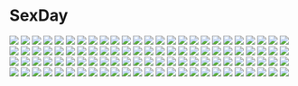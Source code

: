 # SexDay
![](https://konachan.com/image/b499f6fd5682ae0f9ecea11b558119f5/Konachan.com%20-%20172638%20bai_yemeng%20green_eyes%20green_hair%20hat%20komeiji_koishi%20touhou.jpg)
![](https://konachan.com/image/0c31df088bfce11256665f14f95573a0/Konachan.com%20-%20191330%20all_male%20black_hair%20blue_eyes%20headphones%20male%20tie.jpg)
![](https://konachan.com/jpeg/f782eea30f9c8514943ff074df6fd534/Konachan.com%20-%2034694%20hiiragi_kagami%20hiiragi_tsukasa%20lucky_star.jpg)
![](https://konachan.com/jpeg/8a0c4b71c615ab3edf321bbf80180f41/Konachan.com%20-%2082708%20akiyama_mio%20hariko%20hirasawa_yui%20k-on%21%20kotobuki_tsumugi%20monochrome%20nakano_azusa%20tainaka_ritsu%20white.jpg)
![](https://konachan.com/jpeg/c0b99619624682bca0b13163d49c18b5/Konachan.com%20-%20197335%20aqua_eyes%20aqua_hair%20ass%20blue%20blush%20gradient%20hatsune_miku%20jack_dempa%20long_hair%20nopan%20thighhighs%20twintails%20vocaloid.jpg)
![](https://konachan.com/image/57d42da45d0dda91a2d5db5c55f58212/Konachan.com%20-%20298419%20aliasing%20ass%20ball%20barefoot%20beach%20blush%20breasts%20chibi%20cum%20drink%20long_hair%20nipples%20ponytail%20pussy%20ru_zhai%20sleeping%20swimsuit%20topless%20umbrella%20wet.jpg)
![](https://konachan.com/image/bdf50b9d09d5cfadc25c67a7f0af8658/Konachan.com%20-%2028059%20nakoruru%20nanase_aoi%20rimururu.jpg)
![](https://konachan.com/jpeg/f0ac7cbe7ea46149bae63d8358aec9d5/Konachan.com%20-%2088389%20animal_ears%20blush%20gokou_ruri%20kawasha%20ore_no_imouto_ga_konna_ni_kawaii_wake_ga_nai%20white.jpg)
![](https://konachan.com/jpeg/bab0092a9cd22cb30cf2eff404892ced/Konachan.com%20-%20294807%20game_cg%20glasses%20golden_hour%20minamihama_yoriko%20more_%28company%29%20natori_suzu%20pantyhose%20short_hair.jpg)
![](https://konachan.com/image/e9f97f917abbf884725b5aae41801c05/Konachan.com%20-%20268981%202girls%20animal%20ass%20blue_eyes%20brown_hair%20cat%20catgirl%20dengliziti%20dress%20fish%20long_hair%20naked_shirt%20nopan%20original%20short_hair%20socks%20tail%20tears%20wink.jpg)
![](https://konachan.com/image/706f3c590789fd4514680118528250c0/Konachan.com%20-%2025105%20blonde_hair%20choker%20dark_magician_girl%20gloves%20hat%20yu-gi-oh.jpg)
![](https://konachan.com/image/4e6aa35df8009f5037dc68b3a918c113/Konachan.com%20-%20282512%20apron%20horns%20meguri_aine%20naked_apron%20original%20tail.jpg)
![](https://konachan.com/jpeg/16be30f5810e1a8e3951c5c86cf7815a/Konachan.com%20-%20273184%20apron%20brown_hair%20cat_smile%20dress%20flowers%20food%20garter%20gloves%20hat%20headband%20idolmaster%20long_hair%20microphone%20pink_eyes%20ponytail%20rose%20thighhighs.jpg)
![](https://konachan.com/jpeg/43f48c3d6567062c692c0788e3b28e45/Konachan.com%20-%20189057%20black_hair%20blue_eyes%20crystal_dew_world%20japanese_clothes%20kirino_kasumu%20leaves%20long_hair%20miko%20moon%20night%20ribbons%20stars%20suishou_shizuku%20torii%20watermark.jpg)
![](https://konachan.com/image/1f7601644bb490fe814e43dcbf7e78e5/Konachan.com%20-%2010975%20animal_ears%20black_hair%20hinayuki_usa%20tail.jpg)
![](https://konachan.com/image/c4c7bb6ea13987ee13c956e77caa0cfb/Konachan.com%20-%2020745%20close%20kenkou_zenrakei_suieibu_umisho%20ninagawa_amuro%20umisho%20vector.jpg)
![](https://konachan.com/jpeg/5e59b0e60ddc7bbb0c5988d4516ff29b/Konachan.com%20-%20244971%20all_male%20araragi_koyomi%20bakemonogatari%20black_hair%20close%20male%20monogatari_%28series%29%20short_hair%20vector.jpg)
![](https://konachan.com/image/720ae0af08f4790a5ee41053cd64f65f/Konachan.com%20-%2085256%20a-ka%20book%20close%20glasses%20hat%20kyon%20male%20nagato_yuki%20school_uniform%20suzumiya_haruhi%20suzumiya_haruhi_no_yuutsu.jpg)
![](https://konachan.com/image/49e98e44e3676ea0f6fedd51a2ef6123/Konachan.com%20-%20102914%20akemi_homura%20kaname_madoka%20mahou_shoujo_madoka_magica%20miki_sayaka%20sakura_kyouko%20salay%20tomoe_mami.jpg)
![](https://konachan.com/image/b942919098b9ad4e5c59f34db8bb389b/Konachan.com%20-%20202681%202girls%20brown_hair%20fire%20hk_%28zxd0554%29%20jpeg_artifacts%20long_hair%20ponytail%20red_eyes%20saki%20school_uniform%20short_hair%20skirt.jpg)
![](https://konachan.com/jpeg/2b43221fd5297e6cd98c303b6590a03c/Konachan.com%20-%20149193%20braids%20garter%20gray_hair%20headdress%20izayoi_sakuya%20maid%20panties%20red_eyes%20short_hair%20skirt%20skirt_lift%20thighhighs%20touhou%20underwear.jpg)
![](https://konachan.com/jpeg/5d4fd104b8fbdb0e109c94960ab236c2/Konachan.com%20-%20155534%20black_hair%20blush%20clochette%20fingering%20game_cg%20kugayama_konoka%20long_hair%20masturbation%20nipples%20no_bra%20open_shirt%20prism_recollection%20shintaro.jpg)
![](https://konachan.com/image/e597fcdd9efb412e7edfedcc5716c188/Konachan.com%20-%20133311%20blue_eyes%20boots%20braids%20fiodo%20food%20gloves%20gray_hair%20group%20hat%20long_hair%20luo_tianyi%20male%20red_eyes%20skirt%20vocaloid%20watermark%20white%20wink%20zhiyu_moke.jpg)
![](https://konachan.com/image/ac1ce375a458659cf9e9788c70ac4028/Konachan.com%20-%20267483%20animal%20bicolored_eyes%20bird%20blonde_hair%20blush%20clouds%20dress%20feathers%20fujima_takuya%20loli%20long_hair%20ponytail%20scan%20sky%20summer_dress%20wristwear.jpg)
![](https://konachan.com/jpeg/011af2772bd5fdd1938c2c965b3c5ae9/Konachan.com%20-%20293635%20animal%20beach%20bird%20blue_hair%20breasts%20cleavage%20clouds%20cropped%20long_hair%20maid%20rem_%28re%3Azero%29%20re%3Azero_kara_hajimeru_isekai_seikatsu%20sky%20ttosom%20water.jpg)
![](https://konachan.com/jpeg/23d5c4157912eb4547e3c154071fad4f/Konachan.com%20-%20178305%20bow%20brown_hair%20dress%20elbow_gloves%20gloves%20necklace%20petals%20red_eyes%20ribbons%20twintails%20wedding_attire%20yazawa_nico%20yukinokoe.jpg)
![](https://konachan.com/jpeg/70c6a4880a456ae107cbc769481918b1/Konachan.com%20-%20288324%20ass%20bb_%28fate%29%20blush%20bow%20breasts%20clouds%20cropped%20fate_grand_order%20fate_%28series%29%20long_hair%20night%20nipples%20nude%20onsen%20purple_hair%20sky%20wet%20yaguo.jpg)
![](https://konachan.com/image/cf10a47eac45df21deb7b712eb1cf654/Konachan.com%20-%20288559%20arami_o_8%20blonde_hair%20green_eyes%20guitar%20instrument%20kagamine_len%20kagamine_rin%20male%20microphone%20vocaloid%20wink.jpg)
![](https://konachan.com/image/5919d1e574b20770d3e7eb326d69e638/Konachan.com%20-%20273193%20artoria_pendragon_%28all%29%20artoria_pendragon_%28lancer%29%20fate_grand_order%20fate_%28series%29%20merufena.jpg)
![](https://konachan.com/jpeg/9fa44c549f04e065cee36e282567f66c/Konachan.com%20-%20107197%20bra%20breasts%20cleavage%20empress%20erect_nipples%20game_cg%20glasses%20kimijima_yukari%20panties%20sei_shoujo%20starless%20stockings%20underwear.jpg)
![](https://konachan.com/jpeg/eb99a03db3a18a8a6761debd121d6fbf/Konachan.com%20-%20273243%20anthropomorphism%20black%20blush%20breast_hold%20breasts%20brown_eyes%20brown_hair%20cenangam%20close%20girls_frontline%20heart%20long_hair%20no_bra%20scarf%20shirt_lift%20waifu2x.jpg)
![](https://konachan.com/image/a5d2b3d1ea9b44bb24d8fb958dabefc2/Konachan.com%20-%20142670%202girls%20cirno%20daiyousei%20fairy%20jpeg_artifacts%20touhou.jpg)
![](https://konachan.com/image/dd80f71d38bf461858276cd5de907003/Konachan.com%20-%20162778%20choker%20clouds%20hatsuga_%28dmaigmai%29%20jpeg_artifacts%20motorcycle%20night%20original%20scenic%20short_hair%20sky%20stars.jpg)
![](https://konachan.com/jpeg/5ee06a8a6d4d82cd3f00022e284fdb20/Konachan.com%20-%20155751%20horns%20original%20pantyhose%20purple_eyes%20short_hair%20tail%20tomohide%20wings.jpg)
![](https://konachan.com/image/39dcf8963fe78aa01c6c607398955965/Konachan.com%20-%20262880%20motsuba%20reiuji_utsuho%20touhou.jpg)
![](https://konachan.com/image/1a16e4201bfa367ae8fe608ca2d12699/Konachan.com%20-%20219615%20anthropomorphism%20axis_powers_hetalia%20canada_%28hetalia%29%20genderswap%20yoishigure_kaede.jpg)
![](https://konachan.com/image/923c1ff469b388a25f3a1785707aba27/Konachan.com%20-%20125824%20amami_haruka%20christmas%20futami_ami%20futami_mami%20ganaha_hibiki%20group%20hoshii_miki%20idolmaster%20kikuchi_makoto%20minase_iori%20miura_azusa%20shijou_takane%20twins.jpg)
![](https://konachan.com/jpeg/98a4f8529e0a00dfa52ceb5a0e55c756/Konachan.com%20-%20113959%20all_male%20close%20kagamine_len%20male%20vocaloid.jpg)
![](https://konachan.com/image/033940335b3063d599a3e678c88e3ee8/Konachan.com%20-%20236858%20animal_ears%20ass%20boots%20brown_hair%20cat_smile%20catgirl%20elbow_gloves%20fang%20gloves%20orange_eyes%20serval%20short_hair%20signed%20skirt%20tail%20thighhighs%20wink.jpg)
![](https://konachan.com/jpeg/d6e2eecc0d8dc49ce7e00e6e5912b9ad/Konachan.com%20-%20276844%20bang_dream%21%20blush%20choker%20drink%20gray_hair%20kazenokaze%20long_hair%20minato_yukina%20petals%20thighhighs%20yellow_eyes.jpg)
![](https://konachan.com/image/7d7ba2e5850ee86a062510c30501238c/Konachan.com%20-%2076447%20kagamine_rin%20polychromatic%20vocaloid.jpg)
![](https://konachan.com/image/17cc9980f2483fbe3ad114ada7ee3cac/Konachan.com%20-%2094134%20breasts%20fairy%20ignis%20jingai_makyou%20jpeg_artifacts%20long_hair%20nipples%20nitroplus%20ni%CE%B8%20nude%20pointed_ears%20red_hair%20wings.jpg)
![](https://konachan.com/image/d29c83085b13ba946d7a7f19dfb3acfb/Konachan.com%20-%2099643%20blonde_hair%20charlotte_%28mahou_shoujo_madoka_magica%29%20gun%20mahou_shoujo_madoka_magica%20tomoe_mami%20weapon.jpg)
![](https://konachan.com/image/ae0df28d99146ce1b2b8028407c37024/Konachan.com%20-%2047088%20aquaplus%20kouno_harumi%20leaf%20mitsumi_misato%20to_heart%20to_heart_2.jpg)
![](https://konachan.com/image/2ed64dae981c72c053e481c464078d90/Konachan.com%20-%20118081%20cake%20flandre_scarlet%20food%20hero_rice%20izayoi_sakuya%20maid%20tagme%20touhou%20vampire.jpg)
![](https://konachan.com/image/63e6c7693ee76b46fa556df1191bf89d/Konachan.com%20-%20178008%20aircraft%20anthropomorphism%20blonde_hair%20boots%20elbow_gloves%20gloves%20green_eyes%20headband%20long_hair%20navel%20rensouhou-chan%20skirt%20thighhighs%20water.jpg)
![](https://konachan.com/jpeg/79f170a7b3d868e4e30f0ba658344cff/Konachan.com%20-%20229887%20animal_ears%20ass%20bikini%20breasts%20brown_hair%20catgirl%20dark_skin%20houtengeki%20original%20red_eyes%20short_hair%20sideboob%20swimsuit%20third-party_edit%20white.jpg)
![](https://konachan.com/image/365999893d90bbb9297cf9b8f7c2cab9/Konachan.com%20-%20144989%20chitanda_eru%20hyouka%20male%20oreki_houtarou%20white.jpg)
![](https://konachan.com/jpeg/ed81b0a4a684e43069d044e88123dbd2/Konachan.com%20-%20250730%20ass%20blush%20breasts%20cum%20game_cg%20gloves%20green_eyes%20headdress%20long_hair%20marmalade%20nipples%20pussy%20pussy_juice%20see_through%20spread_legs%20thighhighs%20uncensored.jpg)
![](https://konachan.com/jpeg/7916bc108d71920abdd790614abbf897/Konachan.com%20-%2026170%20blush%20pani_poni_dash%20rebecca_miyamoto.jpg)
![](https://konachan.com/image/b29b47ca59b045cc12d7f440abf4ceb9/Konachan.com%20-%20224531%20bow%20braids%20choker%20long_hair%20purple_eyes%20purple_hair%20rain%20twintails%20umbrella%20vocaloid%20voiceroid%20water%20yamagara%20yuzuki_yukari.jpg)
![](https://konachan.com/jpeg/8dec654a068eb22934f8bc4e11ce5928/Konachan.com%20-%20274893%20animal_ears%20blush%20breasts%20cigarette%20long_hair%20nude%20original%20romana%20smoking%20tail%20white%20white_hair.jpg)
![](https://konachan.com/jpeg/d7b49dea995fa5e269e9b6eb1296362b/Konachan.com%20-%20232704%20bikini_top%20blue_eyes%20fate_grand_order%20fate_%28series%29%20purple_hair%20saint_martha%20sideboob%20tsuyadashi_shuuji%20waifu2x.jpg)
![](https://konachan.com/jpeg/7e96bae6a9b585944214ef6d69816c31/Konachan.com%20-%20192744%20ao_no_kanata_no_four_rhythm%20blue_eyes%20boots%20clouds%20game_cg%20ichinose_rika%20purple_hair%20school_uniform%20short_hair%20skirt%20sky%20sprite%20suzumori%20yuuki_itsuka.jpg)
![](https://konachan.com/image/b379f2b0aff879ded9de79344d2188a2/Konachan.com%20-%20179871%20blue_eyes%20breasts%20brown_hair%20cleavage%20flowers%20leaves%20long_hair%20lucy_lee%20original%20petals%20pointed_ears%20red_eyes%20rose%20smoking%20thighhighs%20watermark%20wings.jpg)
![](https://konachan.com/jpeg/66e44d804e86c67416f12314d139c6eb/Konachan.com%20-%20182689%20kagerou_project%20kokeshi_ya%20red_eyes%20scarf%20sunset%20tateyama_ayano.jpg)
![](https://konachan.com/image/ee4ee0705e3026d671d50676e0630655/Konachan.com%20-%20237305%20animal_ears%20au_ra%20blue_hair%20catgirl%20gloves%20green_eyes%20green_hair%20hat%20lalafell%20long_hair%20miqo%27te%20red_hair%20short_hair%20thighhighs%20yellow_eyes.jpg)
![](https://konachan.com/jpeg/902381558ac29063ea8fad7a6e663ca8/Konachan.com%20-%20123464%20aijima_seshiru%20hijirikawa_masato%20ichinose_tokiya%20ittoki_otoya%20jinguuji_ren%20kurosaki_ranmaru%20kurusu_shou%20mikaze_ai%20nakagawa_besu%20shinomiya_natsuki.jpg)
![](https://konachan.com/jpeg/16b346968675d4cc301317dede25c855/Konachan.com%20-%20275638%20anthropomorphism%20black_eyes%20black_hair%20couch%20houshou_%28kancolle%29%20japanese_clothes%20kantai_collection%20kyouya_%28mukuro238%29%20long_hair.jpg)
![](https://konachan.com/jpeg/12a0f50c0742877c39a042026c75277d/Konachan.com%20-%20300766%20breasts%20censored%20headphones%20male%20nipples%20nitroplus%20panties%20pink_hair%20pussy%20shirt_lift%20sonico%20suit%20super_sonico%20thighhighs%20tie%20underwear%20v-mag.jpg)
![](https://konachan.com/image/1057b2e1258e51f9c0f9ba8fcda6f828/Konachan.com%20-%2092007%20arseniquez%20breasts%20cleavage%20green_eyes%20tagme.jpg)
![](https://konachan.com/jpeg/cddbd772d606cf2698a009a458e81a5b/Konachan.com%20-%20168147%20bed%20breasts%20green_hair%20kazami_yuuka%20mattari_yufi%20red_eyes%20short_hair%20sideboob%20touhou.jpg)
![](https://konachan.com/jpeg/e953b8901112fe6b09602fd167178e1f/Konachan.com%20-%2069826%20blush%20game_cg%20hanasaki_uri%20harukazedori_ni_tomarigi_wo_2nd_story%20moon%20night%20purple_hair%20short_hair%20skyfish%20stars.jpg)
![](https://konachan.com/image/2451f6c40f028240bff56dfad0a4110a/Konachan.com%20-%20185755%20mecha%20moruga%20zoids.jpg)
![](https://konachan.com/image/e6f3838a6276f6c1376eff4ec09dee76/Konachan.com%20-%20197310%20black_hair%20cherry_blossoms%20clouds%20flowers%20japanese_clothes%20kimono%20long_hair%20original%20petals%20sky%20skyt2.jpg)
![](https://konachan.com/image/0a1cc4b8bdf0732b0c1a47c83ab06cad/Konachan.com%20-%20274700%20aliasing%20anthropomorphism%20dress%20girls_frontline%20himuro_%28dobu_no_hotori%29%20ump-45_%28girls_frontline%29%20wa2000_%28girls_frontline%29.jpg)
![](https://konachan.com/jpeg/3b175f8a0769bd3200e02bfeda4249d0/Konachan.com%20-%20292338%20blindfold%20blood%20candy%20crown%20dress%20elbow_gloves%20fang%20flowers%20gijang%20gloves%20gray_hair%20halloween%20kouyakoudou%20long_hair%20male%20pumpkin%20rose%20short_hair.jpg)
![](https://konachan.com/image/513cb96e916a9ce039c678e7822afcc5/Konachan.com%20-%2031456%20censored%20favorite%20fellatio%20game_cg%20happy_margaret%21%20kokonoka%20panties%20penis%20underwear.jpg)
![](https://konachan.com/image/dc109850e118e9c57e44be404c283a9a/Konachan.com%20-%2057478%20black%20hatsune_miku%20mani%20pirate%20vocaloid.jpg)
![](https://konachan.com/image/a86ca3ebc62b46f06c93b290176e11dc/Konachan.com%20-%2026981%20boogiepop_phantom.jpg)
![](https://konachan.com/image/6b45246cbac025f18b898d985e7264ce/Konachan.com%20-%2030084%20japanese_clothes%20miko%20tagme.jpg)
![](https://konachan.com/image/64ed35e77e22101b3a66196379af7b4c/Konachan.com%20-%20170860%20aqua_hair%20bicolored_eyes%20close%20flowers%20grand_chase%20mari_ming_onette%20sekigan%20short_hair%20watermark%20white.jpg)
![](https://konachan.com/jpeg/cfc806e302568dafc97711ea0d319b8b/Konachan.com%20-%20231087%20animal_ears%20breast_hold%20breasts%20bunny_ears%20bunnygirl%20navel%20nipples%20no_bra%20open_shirt%20panties%20panty_pull%20red_eyes%20thighhighs%20touhou%20underwear%20white.jpg)
![](https://konachan.com/image/5f6f43dc8efd2d7260b4806c08d677f1/Konachan.com%20-%20275849%20christmas%20doremy_sweet%20elise_%28piclic%29%20group%20hakurei_reimu%20kirisame_marisa%20lunasa_prismriver%20lyrica_prismriver%20merlin_prismriver%20touhou.jpg)
![](https://konachan.com/image/c88e912a7788cc7bada83cc9ebc1889d/Konachan.com%20-%20232133%20akiyama_mio%20black_hair%20blue_eyes%20building%20city%20headphones%20itou_noiji%20jpeg_artifacts%20k-on%21%20long_hair%20night%20polychromatic%20watermark.jpg)
![](https://konachan.com/image/1bdf018e31fc1c3da36519b0027c2dd4/Konachan.com%20-%20190180%20nako_%28nonrain%29%20original.jpg)
![](https://konachan.com/image/fe6d085e30145a42c7cb761f912c92d2/Konachan.com%20-%20177125%20blush%20flat_chest%20hoshimiya_kate%20kannazuki_genshi%20loli%20navel%20sekai_seifuku%3A_bouryaku_no_zvezda.jpg)
![](https://konachan.com/image/145638767a43822dddb467640bd8682e/Konachan.com%20-%20205985%20animal%20black_hair%20blue_eyes%20brown_hair%20building%20cat%20city%20group%20kazeno%20kneehighs%20long_hair%20male%20original%20short_hair%20skirt%20thighhighs%20tie%20twintails.jpg)
![](https://konachan.com/jpeg/d7a26ab5ee00dad674412382051e416f/Konachan.com%20-%20124937%20afraco%20animal%20bird%20blue_hair%20city%20dress%20hinanawi_tenshi%20red_eyes%20touhou%20water.jpg)
![](https://konachan.com/image/527995750c756dbea8cfd6dd64bf7b9f/Konachan.com%20-%20139694%20cube_x_cursed_x_curious%20fear-in-cube.jpg)
![](https://konachan.com/image/2a24543b85e2b218bc4c4e66bcbcf695/Konachan.com%20-%20121179%20fiorun%20monolithsoft%20nintendo%20rein_%28xenoblade%29%20shulk%20xenoblade.jpg)
![](https://konachan.com/jpeg/a92c53c03bbf486f4196b70ad12c2e38/Konachan.com%20-%20186824%20brown_hair%20choker%20dennryuurai%20fang%20green_eyes%20hat%20merry_nightmare%20navel%20petals%20pointed_ears%20short_hair%20skirt%20thighhighs%20yumekui_merry.jpg)
![](https://konachan.com/jpeg/f7c084aa5c4ccd61f61100e8d4939ad0/Konachan.com%20-%2086056%20kogami_akira%20lucky_channel%20lucky_star%20pink_hair%20white.jpg)
![](https://konachan.com/image/c808e9f308c6473cd83d83d3e97763b4/Konachan.com%20-%2058348%20autumn%20bakemonogatari%20monogatari_%28series%29%20sengoku_nadeko%20third-party_edit.jpg)
![](https://konachan.com/image/cbcc9241260a0c251af1831cde37347e/Konachan.com%20-%20288542%20animal%20bubbles%20fish%20hazakura_chikori%20kagamine_rin%20underwater%20vocaloid%20water.jpg)
![](https://konachan.com/image/d326bc660695ba55dbd295d82948cdcd/Konachan.com%20-%2091289%20alphonse%20book%20brown_eyes%20brown_hair%20christmas%20kyon%20male%20nagato_yuki%20scarf%20short_hair%20snow%20suzumiya_haruhi_no_yuutsu%20tie.jpg)
![](https://konachan.com/jpeg/7b8af79c7c45052d265da18d661c77f2/Konachan.com%20-%20178342%20ass%20barefoot%20blue_eyes%20brown_hair%20cape%20glasses%20hat%20long_hair%20natasha%20panties%20sekai_seifuku%3A_bouryaku_no_zvezda%20sky%20tsukikanade%20underwear.jpg)
![](https://konachan.com/jpeg/ca254611924014f9eb7514fdec7ebed7/Konachan.com%20-%20112152%20akemi_homura%20bow%20gun%20kaname_madoka%20kyuubee%20mahou_shoujo_madoka_magica%20michii_yuuki%20miki_sayaka%20sakura_kyouko%20spear%20sword%20tomoe_mami%20weapon.jpg)
![](https://konachan.com/image/a113dd74860a4db349c1da6250e941c6/Konachan.com%20-%20177004%20cosplay%20hata_no_kokoro%20kantai_collection%20long_hair%20pink_hair%20torn_clothes%20touhou%20zan_%28harukahime%29.jpg)
![](https://konachan.com/image/1a08c20bbe382bcd7cac7c665fc53bec/Konachan.com%20-%20280120%20autumn%20breasts%20brown_hair%20cleavage%20headdress%20japanese_clothes%20leaves%20long_hair%20mask%20onmyouji%20say_hana%20skull%20tears%20tree%20yellow_eyes.jpg)
![](https://konachan.com/jpeg/a0e64bdb699ead6d8454f6ef78b2f88a/Konachan.com%20-%20104015%20barefoot%20blue_hair%20breasts%20cleavage%20denpa_onna_to_seishun_otoko%20no_bra%20panties%20sakura_sora%20striped_panties%20touwa_erio%20underwear%20white.jpg)
![](https://konachan.com/image/ec9957d56d7d20a3386b11c0b21fb1d1/Konachan.com%20-%20115253%20cameltoe%20christmas%20da_capo%20da_capo_dream_x%27mas%20green_hair%20loli%20tagme%20yellow_eyes.jpg)
![](https://konachan.com/image/e0167520713e3b11ca0c02597d53e2c0/Konachan.com%20-%205571%20animal%20aquaplus%20dog%20himeyuri_ruri%20himeyuri_sango%20kusakabe_yuki%20leaf%20mitsumi_misato%20nakamura_takeshi%20to_heart%20to_heart_2%20tonami_yuma%20yuzuhara_konomi.jpg)
![](https://konachan.com/image/00a9719d071db02b4931e66ff7da3ccf/Konachan.com%20-%20217756%20aqua_eyes%20black_hair%20blue_hair%20green_eyes%20group%20hat%20ninja%20pink_hair%20ponytail%20red_eyes%20rosuuri%20samurai%20sword%20thighhighs%20twintails%20watermark%20weapon.jpg)
![](https://konachan.com/jpeg/3e4fe2e25dcf854b7385ba779c3eb1ad/Konachan.com%20-%20288892%20black_hair%20blue_eyes%20building%20city%20clouds%20original%20short_hair%20skirt%20sky%20tiv%20umbrella%20water.jpg)
![](https://konachan.com/image/0904a3ad17436910af9c3f8e1eb6c512/Konachan.com%20-%2019690%20artoria_pendragon_%28all%29%20fate_%28series%29%20fate_stay_night%20saber.jpg)
![](https://konachan.com/image/2cbc9cab558a62d6f804b5bcee79cbe5/Konachan.com%20-%2059891%20brown_eyes%20close%20glasses%20nagato_yuki%20suzumiya_haruhi_no_yuutsu.jpg)
![](https://konachan.com/jpeg/f82e4152ce9a538191e3e9a7890faba4/Konachan.com%20-%20294551%20ass%20blue_eyes%20blue_hair%20blush%20breasts%20censored%20ensemble_%28company%29%20game_cg%20long_hair%20mutou_kurihito%20nipples%20nude%20penis%20sex%20shijou_ran.jpg)
![](https://konachan.com/image/302ac67ee09f7a5c9031fcdfeb50d55c/Konachan.com%20-%20278026%20chengwei_pan%20gray_hair%20katarina%20league_of_legends%20long_hair%20realistic%20red_eyes%20robot%20signed%20techgirl.jpg)
![](https://konachan.com/image/cfb541172791c8174d64c4cd2c8cb2bd/Konachan.com%20-%20144015%202girls%20alice_margatroid%20aqua_eyes%20blonde_hair%20boots%20bow%20braids%20dress%20kirisame_marisa%20long_hair%20stockings%20suzume_miku%20thighhighs%20touhou%20witch.jpg)
